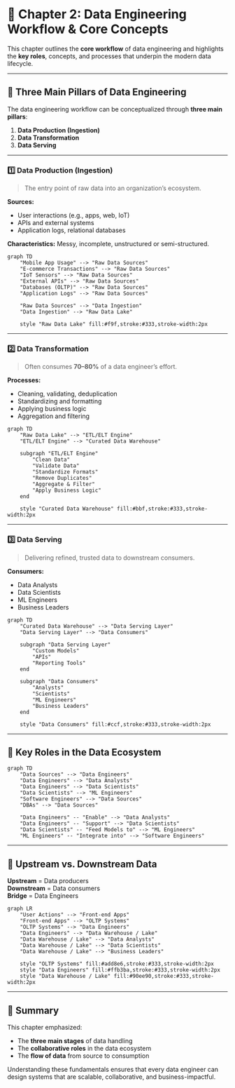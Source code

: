 # 🚀 Chapter 2: Data Engineering Workflow & Core Concepts

This chapter outlines the **core workflow** of data engineering and highlights the **key roles**, concepts, and processes that underpin the modern data lifecycle.

---

## 🧱 Three Main Pillars of Data Engineering

The data engineering workflow can be conceptualized through **three main pillars**:
1. **Data Production (Ingestion)**
2. **Data Transformation**
3. **Data Serving**

---

### 1️⃣ Data Production (Ingestion)

> The entry point of raw data into an organization’s ecosystem.

**Sources:**
- User interactions (e.g., apps, web, IoT)
- APIs and external systems
- Application logs, relational databases

**Characteristics:** Messy, incomplete, unstructured or semi-structured.

```mermaid
graph TD
    "Mobile App Usage" --> "Raw Data Sources"
    "E-commerce Transactions" --> "Raw Data Sources"
    "IoT Sensors" --> "Raw Data Sources"
    "External APIs" --> "Raw Data Sources"
    "Databases (OLTP)" --> "Raw Data Sources"
    "Application Logs" --> "Raw Data Sources"

    "Raw Data Sources" --> "Data Ingestion"
    "Data Ingestion" --> "Raw Data Lake"

    style "Raw Data Lake" fill:#f9f,stroke:#333,stroke-width:2px
```

---

### 2️⃣ Data Transformation

> Often consumes **70–80%** of a data engineer’s effort.

**Processes:**
- Cleaning, validating, deduplication
- Standardizing and formatting
- Applying business logic
- Aggregation and filtering

```mermaid
graph TD
    "Raw Data Lake" --> "ETL/ELT Engine"
    "ETL/ELT Engine" --> "Curated Data Warehouse"

    subgraph "ETL/ELT Engine"
        "Clean Data"
        "Validate Data"
        "Standardize Formats"
        "Remove Duplicates"
        "Aggregate & Filter"
        "Apply Business Logic"
    end

    style "Curated Data Warehouse" fill:#bbf,stroke:#333,stroke-width:2px
```

---

### 3️⃣ Data Serving

> Delivering refined, trusted data to downstream consumers.

**Consumers:**
- Data Analysts
- Data Scientists
- ML Engineers
- Business Leaders

```mermaid
graph TD
    "Curated Data Warehouse" --> "Data Serving Layer"
    "Data Serving Layer" --> "Data Consumers"

    subgraph "Data Serving Layer"
        "Custom Models"
        "APIs"
        "Reporting Tools"
    end

    subgraph "Data Consumers"
        "Analysts"
        "Scientists"
        "ML Engineers"
        "Business Leaders"
    end

    style "Data Consumers" fill:#ccf,stroke:#333,stroke-width:2px
```

---

## 👥 Key Roles in the Data Ecosystem

```mermaid
graph TD
    "Data Sources" --> "Data Engineers"
    "Data Engineers" --> "Data Analysts"
    "Data Engineers" --> "Data Scientists"
    "Data Scientists" --> "ML Engineers"
    "Software Engineers" --> "Data Sources"
    "DBAs" --> "Data Sources"

    "Data Engineers" -- "Enable" --> "Data Analysts"
    "Data Engineers" -- "Support" --> "Data Scientists"
    "Data Scientists" -- "Feed Models to" --> "ML Engineers"
    "ML Engineers" -- "Integrate into" --> "Software Engineers"
```

---

## 🌊 Upstream vs. Downstream Data

**Upstream** = Data producers  
**Downstream** = Data consumers  
**Bridge** = Data Engineers

```mermaid
graph LR
    "User Actions" --> "Front-end Apps"
    "Front-end Apps" --> "OLTP Systems"
    "OLTP Systems" --> "Data Engineers"
    "Data Engineers" --> "Data Warehouse / Lake"
    "Data Warehouse / Lake" --> "Data Analysts"
    "Data Warehouse / Lake" --> "Data Scientists"
    "Data Warehouse / Lake" --> "Business Leaders"

    style "OLTP Systems" fill:#add8e6,stroke:#333,stroke-width:2px
    style "Data Engineers" fill:#ffb3ba,stroke:#333,stroke-width:2px
    style "Data Warehouse / Lake" fill:#90ee90,stroke:#333,stroke-width:2px
```

---

## 🧠 Summary

This chapter emphasized:
- The **three main stages** of data handling
- The **collaborative roles** in the data ecosystem
- The **flow of data** from source to consumption

Understanding these fundamentals ensures that every data engineer can design systems that are scalable, collaborative, and business-impactful.
